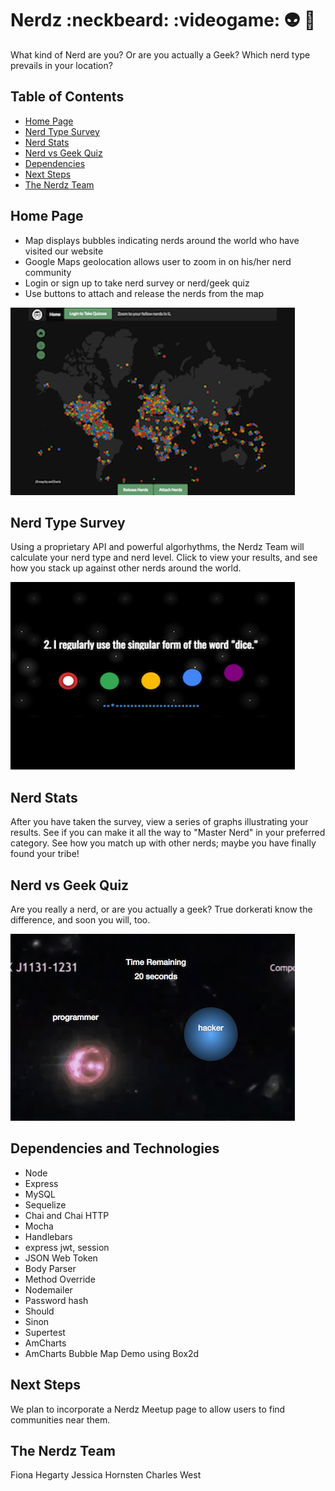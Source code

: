 # Nerdz :neckbeard: :videogame: :alien:  :game_die:
What kind of Nerd are you? Or are you actually a Geek?  Which nerd type prevails in your location?

## Table of Contents

- [Home Page](#home-page)
- [Nerd Type Survey](#nerd-type-survey)
- [Nerd Stats](#nerd-stats)
- [Nerd vs Geek Quiz](#nerd-vs-geek-quiz)
- [Dependencies](#dependencies)
- [Next Steps](#next-steps)
- [The Nerdz Team](#the-nerdz-team)

## Home Page
* Map displays bubbles indicating nerds around the world who have visited our website
* Google Maps geolocation allows user to zoom in on his/her nerd community
* Login or sign up to take nerd survey or nerd/geek quiz
* Use buttons to attach and release the nerds from the map

![home page](public/img/home-page.png?raw=true "Home Page")

## Nerd Type Survey
Using a proprietary API and powerful algorhythms, the Nerdz Team will calculate your nerd type and nerd level.  Click to view your results, and see how you stack up against other nerds around the world.


![nerd type survey](/public/img/nerd-survey.png?raw=true "Nerd Type Survey")

## Nerd Stats
After you have taken the survey, view a series of graphs illustrating your results.  See if you can make it all the way to "Master Nerd" in your preferred category. See how you match up with other nerds; maybe you have finally found your tribe!


## Nerd vs Geek Quiz
Are you really a nerd, or are you actually a geek? True dorkerati know the difference, and soon you will, too.


![nerd vs geek](/public/img/nerd-vs-geek.png?raw=true "Nerd vs Geek")


## Dependencies and Technologies
- Node
- Express
- MySQL
- Sequelize
- Chai and Chai HTTP
- Mocha
- Handlebars
- express jwt, session
- JSON Web Token
- Body Parser
- Method Override
- Nodemailer
- Password hash
- Should
- Sinon
- Supertest
- AmCharts
- AmCharts Bubble Map Demo using Box2d

## Next Steps
We plan to incorporate a Nerdz Meetup page to allow users to find communities near them.

## The Nerdz Team 
Fiona Hegarty
Jessica Hornsten
Charles West